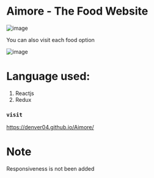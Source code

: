 # Aimore - The Food Website
  
  ![image](https://user-images.githubusercontent.com/87076425/178909041-ebbb6d08-406e-41b1-9901-1d5ede197db5.png)
  
  
  You can also visit each food option
  
  ![image](https://user-images.githubusercontent.com/87076425/178909422-8e49ae94-bdfb-477c-b001-f4b6b66480ef.png)

# Language used:
  1) Reactjs
  2) Redux
  
### `visit`
https://denver04.github.io/Aimore/

# Note
Responsiveness is not been added


  

